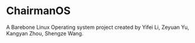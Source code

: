 # ChairmanOS
A Barebone Linux Operating system project created by Yifei Li, Zeyuan Yu, Kangyan Zhou, Shengze Wang.
